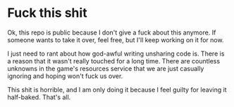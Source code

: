 # Fuck this shit
Ok, this repo is public because I don't give a fuck about this anymore. If someone wants to take it over, feel free, but I'll keep working on it for now.

I just need to rant about how god-awful writing unsharing code is. There is a reason that it wasn't really touched for a long time. There are countless unknowns in the game's resources service that we are just casually ignoring and hoping won't fuck us over.

This shit is horrible, and I am only doing it because I feel guilty for leaving it half-baked. That's all.